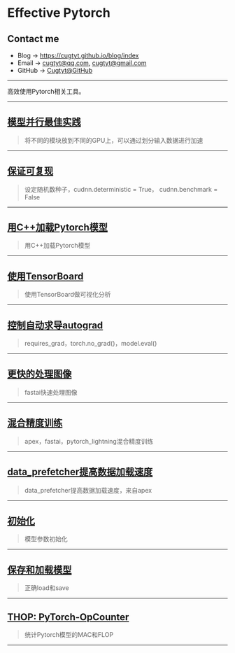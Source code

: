 # **Effective Pytorch**

## Contact me

* Blog -> <https://cugtyt.github.io/blog/index>
* Email -> <cugtyt@qq.com>, <cugtyt@gmail.com>
* GitHub -> [Cugtyt@GitHub](https://github.com/Cugtyt)

---

高效使用Pytorch相关工具。

---

## [**模型并行最佳实践**](https://cugtyt.github.io/blog/effective-pytorch/20190905)

> 将不同的模块放到不同的GPU上，可以通过划分输入数据进行加速

---

## [**保证可复现**](https://cugtyt.github.io/blog/effective-pytorch/20190904)

> 设定随机数种子，cudnn.deterministic = True， cudnn.benchmark = False

---

## [**用C++加载Pytorch模型**](https://cugtyt.github.io/blog/effective-pytorch/20190903)

> 用C++加载Pytorch模型

---

## [**使用TensorBoard**](https://cugtyt.github.io/blog/effective-pytorch/20190902)

> 使用TensorBoard做可视化分析

---

## [**控制自动求导autograd**](https://cugtyt.github.io/blog/effective-pytorch/20190901)

> requires_grad，torch.no_grad()，model.eval()

---

## [**更快的处理图像**](https://cugtyt.github.io/blog/effective-pytorch/20190831)

> fastai快速处理图像

---


## [**混合精度训练**](https://cugtyt.github.io/blog/effective-pytorch/20190830)

> apex，fastai，pytorch_lightning混合精度训练

---

## [**data_prefetcher提高数据加载速度**](https://cugtyt.github.io/blog/effective-pytorch/20190829)

> data_prefetcher提高数据加载速度，来自apex

---

## [**初始化**](https://cugtyt.github.io/blog/effective-pytorch/20190828)

> 模型参数初始化

---

## [**保存和加载模型**](https://cugtyt.github.io/blog/effective-pytorch/20190827)

> 正确load和save

---

## [**THOP: PyTorch-OpCounter**](https://cugtyt.github.io/blog/effective-pytorch/20190826)

> 统计Pytorch模型的MAC和FLOP

---